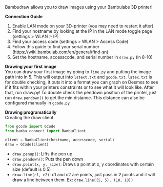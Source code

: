 Bambudraw allows you to draw images using your Bambulabs 3D printer!

**Connection Guide**
1. Enable LAN mode on your 3D-printer (you may need to restart it after)
2. Find your hostname by looking at the IP in the LAN mode toggle page (settings > WLAN > IP)
3. Find your access code (settings > WLAN > Access Code)
4. Follow this guide to find your serial number (https://wiki.bambulab.com/en/general/find-sn)
5. Set the hostname, accesscode, and serial number in `draw.py` (ln 8-10)

**Drawing your first image**<br>
You can draw your first image by going to `line.py` and putting the image path into ln 5. This will output into `latext.txt` and `gcode.txt`. `latex.txt` is for double checking, it puts it into a format you can graph on Desmos to see if it fits within your printers constraints or to see what it will look like. 
After that, run draw.py! To double check the pendown position of the printer, just run `draw.pendown()` to get the min distance. This distance can also be configured manually in `gcode.py`

**Drawing programatically**<br>
Creating the draw client
```py
from gcode import GCode
from bambu_connect import BambuClient

client = BambuClient(hostname, accesscode, serial)
draw = GCode(client)
```

- `draw.penup()`: Lifts the pen up
- `draw.pendown()`: Puts the pen down
- `draw.point(x, y, size)`: Draws a point at x, y coordinates with certain size (default is 0.5)
- `draw.line(c1, c2)`: c1 and c2 are points, just pass in 2 points and it will draw a line between them. Ex: `draw.line((5, 5), (10, 10))`
